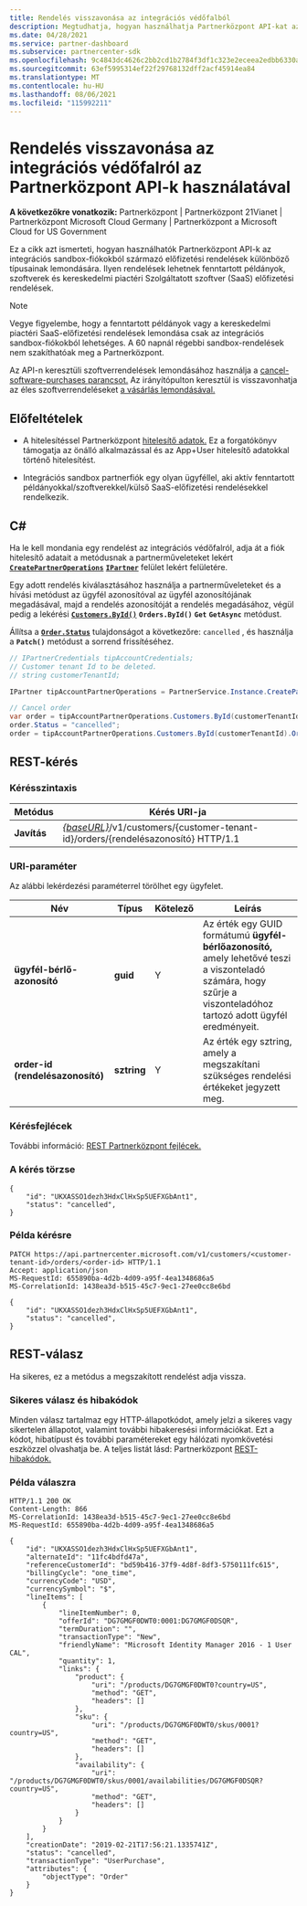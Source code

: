 ```yaml
---
title: Rendelés visszavonása az integrációs védőfalból
description: Megtudhatja, hogyan használhatja Partnerközpont API-kat az integrációs sandbox-fiókokból származó előfizetési rendelések különböző típusainak lemondására.
ms.date: 04/28/2021
ms.service: partner-dashboard
ms.subservice: partnercenter-sdk
ms.openlocfilehash: 9c4843dc4626c2bb2cd1b2784f3df1c323e2eceea2edbb6330a9bd9dbcea4dc1
ms.sourcegitcommit: 63ef5995314ef22f29768132dff2acf45914ea84
ms.translationtype: MT
ms.contentlocale: hu-HU
ms.lasthandoff: 08/06/2021
ms.locfileid: "115992211"
---
```

# <a name="cancel-an-order-from-the-integration-sandbox-using-partner-center-apis"></a>Rendelés visszavonása az integrációs védőfalról az Partnerközpont API-k használatával

**A következőkre vonatkozik:** Partnerközpont | Partnerközpont 21Vianet | Partnerközpont Microsoft Cloud Germany | Partnerközpont a Microsoft Cloud for US Government

Ez a cikk azt ismerteti, hogyan használhatók Partnerközpont API-k az integrációs sandbox-fiókokból származó előfizetési rendelések különböző típusainak lemondására. Ilyen rendelések lehetnek fenntartott példányok, szoftverek és kereskedelmi piactéri Szolgáltatott szoftver (SaaS) előfizetési rendelések.

> [!NOTE] 
> Vegye figyelembe, hogy a fenntartott példányok vagy a kereskedelmi piactéri SaaS-előfizetési rendelések lemondása csak az integrációs sandbox-fiókokból lehetséges. A 60 napnál régebbi sandbox-rendelések nem szakíthatóak meg a Partnerközpont.

Az API-n keresztüli szoftverrendelések lemondásához használja a [cancel-software-purchases parancsot.](cancel-software-purchases.md)
Az irányítópulton keresztül is visszavonhatja az éles szoftverrendeléseket [a vásárlás lemondásával.](/partner-center/csp-software-subscriptions)

## <a name="prerequisites"></a>Előfeltételek

- A hitelesítéssel Partnerközpont [hitelesítő adatok.](partner-center-authentication.md) Ez a forgatókönyv támogatja az önálló alkalmazással és az App+User hitelesítő adatokkal történő hitelesítést.

- Integrációs sandbox partnerfiók egy olyan ügyféllel, aki aktív fenntartott példányokkal/szoftverekkel/külső SaaS-előfizetési rendelésekkel rendelkezik.

## <a name="c"></a>C\#

Ha le kell mondania egy rendelést az integrációs védőfalról, adja át a fiók hitelesítő adatait a metódusnak a partnerműveleteket lekért [**`CreatePartnerOperations`**](/dotnet/api/microsoft.store.partnercenter.partnerservice.instance) [**`IPartner`**](/dotnet/api/microsoft.store.partnercenter.ipartner) felület lekért felületére.

Egy adott [](order-resources.md#order)rendelés kiválasztásához használja a partnerműveleteket és a hívási metódust az ügyfél azonosítóval az ügyfél azonosítójának megadásával, majd a rendelés azonosítóját a rendelés megadásához, végül pedig a lekérési [**`Customers.ById()`**](/dotnet/api/microsoft.store.partnercenter.customers.icustomercollection.byid) **`Orders.ById()`** **`Get`** **`GetAsync`** metódust.

Állítsa a [**`Order.Status`**](order-resources.md#order) tulajdonságot a következőre: `cancelled` , és használja a **`Patch()`** metódust a sorrend frissítéséhez.

``` csharp
// IPartnerCredentials tipAccountCredentials;
// Customer tenant Id to be deleted.
// string customerTenantId;

IPartner tipAccountPartnerOperations = PartnerService.Instance.CreatePartnerOperations(tipAccountCredentials);

// Cancel order
var order = tipAccountPartnerOperations.Customers.ById(customerTenantId).Orders.ById(orderId).Get();
order.Status = "cancelled";
order = tipAccountPartnerOperations.Customers.ById(customerTenantId).Orders.ById(orderId).Patch(order);

```

## <a name="rest-request"></a>REST-kérés

### <a name="request-syntax"></a>Kérésszintaxis

| Metódus     | Kérés URI-ja                                                                            |
|------------|----------------------------------------------------------------------------------------|
| **Javítás** | [*{baseURL}*](partner-center-rest-urls.md)/v1/customers/{customer-tenant-id}/orders/{rendelésazonosító} HTTP/1.1 |

### <a name="uri-parameter"></a>URI-paraméter

Az alábbi lekérdezési paraméterrel törölhet egy ügyfelet.

| Név                   | Típus     | Kötelező | Leírás                                                                                                                                            |
|------------------------|----------|----------|--------------------------------------------------------------------------------------------------------------------------------------------------------|
| **ügyfél-bérlő-azonosító** | **guid** | Y        | Az érték egy GUID formátumú **ügyfél-bérlőazonosító,** amely lehetővé teszi a viszonteladó számára, hogy szűrje a viszonteladóhoz tartozó adott ügyfél eredményeit. |
| **order-id (rendelésazonosító)** | **sztring** | Y        | Az érték egy sztring, amely a megszakítani szükséges rendelési értékeket jegyzett meg. |

### <a name="request-headers"></a>Kérésfejlécek

További információ: [REST Partnerközpont fejlécek.](headers.md)

### <a name="request-body"></a>A kérés törzse

```http
{
    "id": "UKXASSO1dezh3HdxClHxSp5UEFXGbAnt1",
    "status": "cancelled",
}
```

### <a name="request-example"></a>Példa kérésre

```http
PATCH https://api.partnercenter.microsoft.com/v1/customers/<customer-tenant-id>/orders/<order-id> HTTP/1.1
Accept: application/json
MS-RequestId: 655890ba-4d2b-4d09-a95f-4ea1348686a5
MS-CorrelationId: 1438ea3d-b515-45c7-9ec1-27ee0cc8e6bd

{
    "id": "UKXASSO1dezh3HdxClHxSp5UEFXGbAnt1",
    "status": "cancelled",
}
```

## <a name="rest-response"></a>REST-válasz

Ha sikeres, ez a metódus a megszakított rendelést adja vissza.

### <a name="response-success-and-error-codes"></a>Sikeres válasz és hibakódok

Minden válasz tartalmaz egy HTTP-állapotkódot, amely jelzi a sikeres vagy sikertelen állapotot, valamint további hibakeresési információkat. Ezt a kódot, hibatípust és további paramétereket egy hálózati nyomkövetési eszközzel olvashatja be. A teljes listát lásd: Partnerközpont [REST-hibakódok.](error-codes.md)

### <a name="response-example"></a>Példa válaszra

```http
HTTP/1.1 200 OK
Content-Length: 866
MS-CorrelationId: 1438ea3d-b515-45c7-9ec1-27ee0cc8e6bd
MS-RequestId: 655890ba-4d2b-4d09-a95f-4ea1348686a5

{
    "id": "UKXASSO1dezh3HdxClHxSp5UEFXGbAnt1",
    "alternateId": "11fc4bdfd47a",
    "referenceCustomerId": "bd59b416-37f9-4d8f-8df3-5750111fc615",
    "billingCycle": "one_time",
    "currencyCode": "USD",
    "currencySymbol": "$",
    "lineItems": [
        {
            "lineItemNumber": 0,
            "offerId": "DG7GMGF0DWT0:0001:DG7GMGF0DSQR",
            "termDuration": "",
            "transactionType": "New",
            "friendlyName": "Microsoft Identity Manager 2016 - 1 User CAL",
            "quantity": 1,
            "links": {
                "product": {
                    "uri": "/products/DG7GMGF0DWT0?country=US",
                    "method": "GET",
                    "headers": []
                },
                "sku": {
                    "uri": "/products/DG7GMGF0DWT0/skus/0001?country=US",
                    "method": "GET",
                    "headers": []
                },
                "availability": {
                    "uri": "/products/DG7GMGF0DWT0/skus/0001/availabilities/DG7GMGF0DSQR?country=US",
                    "method": "GET",
                    "headers": []
                }
            }
        }
    ],
    "creationDate": "2019-02-21T17:56:21.1335741Z",
    "status": "cancelled",
    "transactionType": "UserPurchase",
    "attributes": {
        "objectType": "Order"
    }
}
```
